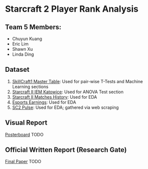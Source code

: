 # Starcraft 2 Player Rank Analysis

## Team 5 Members:
* Chuyun Kuang
* Eric Lim
* Shawn Xu
* Linda Ding

## Dataset

1. [SkillCraft1 Master Table](https://archive.ics.uci.edu/dataset/272/skillcraft1+master+table+dataset): Used for pair-wise T-Tests and Machine Learning sections 
2. [Starcraft II IEM Katowice](https://www.kaggle.com/datasets/fulviocapra/sc2-iem?select=IEM_players.csv): Used for ANOVA Test section
3. [Starcraft II Matches History](https://www.kaggle.com/datasets/alimbekovkz/starcraft-ii-matches-history): Used for EDA
4. [Esports Earnings](https://www.kaggle.com/datasets/rushikeshhiray/esport-earnings/data): Used for EDA
5. [SC2 Pulse](https://sc2pulse.nephest.com/sc2/?#stats): Used for EDA; gathered via web scraping

## Visual Report
[Posterboard]() TODO

## Official Written Report (Research Gate)
[Final Paper]() TODO